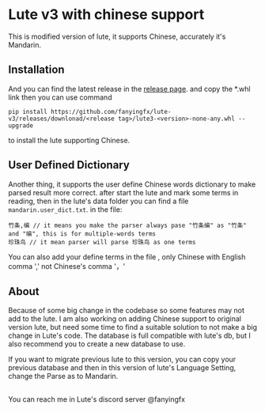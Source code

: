 # Lute v3 with chinese support

This is modified version of lute, it supports Chinese, accurately it's Mandarin.

## Installation
And you can find the latest release in the [release page](https://github.com/fanyingfx/lute-v3/releases).
and copy the *.whl link then you can use command 
```
pip install https://github.com/fanyingfx/lute-v3/releases/downlonad/<release tag>/lute3-<version>-none-any.whl --upgrade
```
to install the lute supporting Chinese.


## User Defined Dictionary
Another thing, it supports the user define Chinese words dictionary to make parsed result more correct.
after start the lute and mark some terms in reading, then in the lute's data folder you can find a file `mandarin.user_dict.txt`.
in the file: 
```
竹条,编 // it means you make the parser always pase "竹条编" as "竹条" and "编", this is for multiple-words terms
珍珠鸟 // it mean parser will parse 珍珠鸟 as one terms
```
You can also add your define terms in the file , only Chinese  with English comma ',' not Chinese's comma '，'

## About
Because of some big change in the codebase so some features may not add to the lute.
I am also working on adding Chinese support to original version lute, but need some time to find a suitable solution to not make a big change in Lute's code.
The database is full compatible with lute's db, but I also recommend you to create a new database to use.

If you want to migrate previous lute to this version, you can copy your previous database and then in this version of lute's Language Setting,
change the Parse as to Mandarin.

## 
You can reach me in Lute's discord server @fanyingfx

